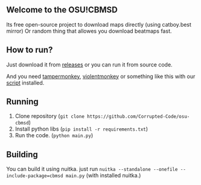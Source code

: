 ## Welcome to the OSU!CBMSD
Its free open-source project to download maps directly (using catboy.best mirror)
Or random thing that allowes you download beatmaps fast.

## How to run?
Just download it from [releases](https://github.com/Corrupted-Code/osu-cbmsd/releases) or you can run it from source code.

And you need [tampermonkey](https://www.tampermonkey.net/), [violentmonkey](https://chromewebstore.google.com/detail/violentmonkey/jinjaccalgkegednnccohejagnlnfdag?hl=ru&pli=1) or something like this with our [script](https://github.com/Corrupted-Code/osu-cbmsd/raw/refs/heads/main/cbmsd.user.js) installed.

## Running
1. Clone repository (``git clone https://github.com/Corrupted-Code/osu-cbmsd``)
2. Install python libs (``pip install -r requirements.txt``)
3. Run the code. (``python main.py``)

## Building
You can build it using nuitka.
just run ``nuitka --standalone --onefile --include-package=cbmsd main.py`` (with installed nuitka.)
